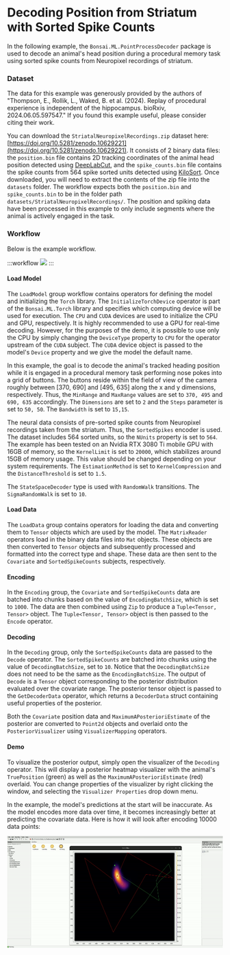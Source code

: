 # Decoding Position from Striatum with Sorted Spike Counts

In the following example, the `Bonsai.ML.PointProcessDecoder` package is used to decode an animal's head position during a procedural memory task using sorted spike counts from Neuropixel recordings of striatum.

### Dataset

The data for this example was generously provided by the authors of "Thompson, E., Rollik, L., Waked, B. et al. (2024). Replay of procedural experience is independent of the hippocampus. bioRxiv, 2024.06.05.597547." If you found this example useful, please consider citing their work.

You can download the `StriatalNeuropixelRecordings.zip` dataset here: [https://doi.org/10.5281/zenodo.10629221](https://doi.org/10.5281/zenodo.10629221). It consists of 2 binary data files: the `position.bin` file contains 2D tracking coordinates of the animal head position detected using [DeepLabCut](https://deeplabcut.github.io/DeepLabCut/README.html), and the `spike_counts.bin` file contains the spike counts from 564 spike sorted units detected using [KiloSort](https://github.com/MouseLand/Kilosort). Once downloaded, you will need to extract the contents of the zip file into the `datasets` folder. The workflow expects both the `position.bin` and `spike_counts.bin` to be in the folder path `datasets/StriatalNeuropixelRecordings/`. The position and spiking data have been processed in this example to only include segments where the animal is actively engaged in the task.

### Workflow

Below is the example workflow.

:::workflow
![](OnlineSortedSpikesDecoder.bonsai)
:::

#### Load Model

The `LoadModel` group workflow contains operators for defining the model and initializing the `Torch` library. The `InitializeTorchDevice` operator is part of the `Bonsai.ML.Torch` library and specifies which computing device will be used for execution. The `CPU` and `CUDA` devices are used to initialize the CPU and GPU, respectively. It is highly recommended to use a GPU for real-time decoding. However, for the purposes of the demo, it is possible to use only the CPU by simply changing the `DeviceType` property to `CPU` for the operator upstream of the `CUDA` subject. The `CUDA` device object is passed to the model's `Device` property and we give the model the default name.

In this example, the goal is to decode the animal's tracked heading position while it is engaged in a procedural memory task performing nose pokes into a grid of buttons. The buttons reside within the field of view of the camera roughly between [370, 690] and [495, 635] along the x and y dimensions, respectively. Thus, the `MinRange` and `MaxRange` values are set to `370, 495` and `690, 635` accordingly. The `Dimensions` are set to `2` and the `Steps` parameter is set to `50, 50`. The `Bandwidth` is set to `15,15`.

The neural data consists of pre-sorted spike counts from Neuropixel recordings taken from the striatum. Thus, the `SortedSpikes` encoder is used. The dataset includes 564 sorted units, so the `NUnits` property is set to `564`. The example has been tested on an Nvidia RTX 3080 Ti mobile GPU with 16GB of memory, so the `KernelLimit` is set to `20000`, which stabilizes around 15GB of memory usage. This value should be changed depending on your system requirements. The `EstimationMethod` is set to `KernelCompression` and the `DistanceThreshold` is set to `1.5`.

The `StateSpaceDecoder` type is used with `RandomWalk` transitions. The `SigmaRandomWalk` is set to `10`.

#### Load Data

The `LoadData` group contains operators for loading the data and converting them to `Tensor` objects which are used by the model. The `MatrixReader` operators load in the binary data files into `Mat` objects. These objects are then converted to `Tensor` objects and subsequently processed and formatted into the correct type and shape. These data are then sent to the `Covariate` and `SortedSpikeCounts` subjects, respectively.

#### Encoding

In the `Encoding` group, the `Covariate` and `SortedSpikeCounts` data are batched into chunks based on the value of `EncodingBatchSize`, which is set to `1000`. The data are then combined using `Zip` to produce a `Tuple<Tensor, Tensor>` object. The `Tuple<Tensor, Tensor>` object is then passed to the `Encode` operator.

#### Decoding

In the `Decoding` group, only the `SortedSpikeCounts` data are passed to the `Decode` operator. The `SortedSpikeCounts` are batched into chunks using the value of `DecodingBatchSize`, set to `10`. Notice that the `DecodingBatchSize` does not need to be the same as the `EncodingBatchSize`. The output of `Decode` is a `Tensor` object corresponding to the posterior distribution evaluated over the covariate range. The posterior tensor object is passed to the `GetDecoderData` operator, which returns a `DecoderData` struct containing useful properties of the posterior.

Both the `Covariate` position data and `MaximumAPosterioriEstimate` of the posterior are converted to `Point2d` objects and overlaid onto the `PosteriorVisualizer` using `VisualizerMapping` operators.

#### Demo

To visualize the posterior output, simply open the visualizer of the `Decoding` operator. This will display a posterior heatmap visualizer with the animal's `TruePosition` (green) as well as the `MaximumAPosterioriEstimate` (red) overlaid. You can change properties of the visualizer by right clicking the window, and selecting the `Visualizer Properties` drop down menu.

In the example, the model's predictions at the start will be inaccurate. As the model encodes more data over time, it becomes increasingly better at predicting the covariate data. Here is how it will look after encoding 10000 data points:

![](OnlineDecoderStriatalNeuropixelRecordings.gif)

